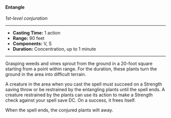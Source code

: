 #### Entangle
*1st-level conjuration*
___
- **Casting Time:** 1 action
- **Range:** 90 feet
- **Components:** V, S
- **Duration:** Concentration, up to 1 minute
---
Grasping weeds and vines sprout from the ground in a 20-foot square starting from a point within range. For the duration, these plants turn the ground in the area into difficult terrain.

A creature in the area when you cast the spell must succeed on a Strength saving throw or be restrained by the entangling plants until the spell ends. A creature restrained by the plants can use its action to make a Strength check against your spell save DC. On a success, it frees itself.

When the spell ends, the conjured plants wilt away.